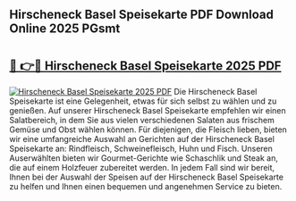 ## Hirscheneck Basel Speisekarte PDF Download Online 2025 PGsmt

# <h2><a href="http://gc65b33.nevu.top/?p=Hirscheneck+Basel+Speisekarte">🔗 👉🔴 Hirscheneck Basel Speisekarte 2025 PDF</a></h2>

[![Hirscheneck Basel Speisekarte 2025 PDF](https://i.imgur.com/dBaPXMq.png)](http://gc65b33.nevu.top/?p=Hirscheneck+Basel+Speisekarte)
Die Hirscheneck Basel Speisekarte ist eine Gelegenheit, etwas für sich selbst zu wählen und zu genießen. Auf unserer Hirscheneck Basel Speisekarte empfehlen wir einen Salatbereich, in dem Sie aus vielen verschiedenen Salaten aus frischem Gemüse und Obst wählen können. Für diejenigen, die Fleisch lieben, bieten wir eine umfangreiche Auswahl an Gerichten auf der Hirscheneck Basel Speisekarte an: Rindfleisch, Schweinefleisch, Huhn und Fisch. Unseren Auserwählten bieten wir Gourmet-Gerichte wie Schaschlik und Steak an, die auf einem Holzfeuer zubereitet werden. In jedem Fall sind wir bereit, Ihnen bei der Auswahl der Speisen auf der Hirscheneck Basel Speisekarte zu helfen und Ihnen einen bequemen und angenehmen Service zu bieten.
